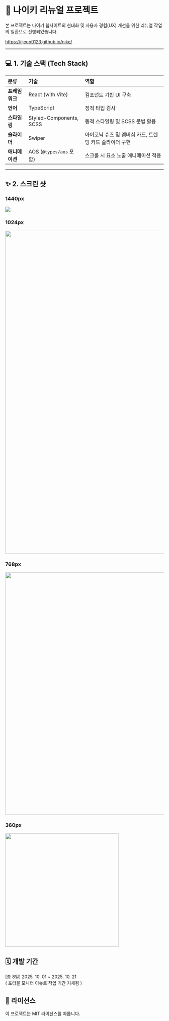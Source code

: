 # 🚀 나이키 리뉴얼 프로젝트

본 프로젝트는 나이키 웹사이트의 현대화 및 사용자 경험(UX) 개선을 위한 리뉴얼 작업의 일환으로 진행되었습니다.

https://ijieun0123.github.io/nike/

---

## 💻 1. 기술 스택 (Tech Stack)

| 분류           | 기술                    | 역할                                                    |
| :------------- | :---------------------- | :------------------------------------------------------ |
| **프레임워크** | React (with Vite)       | 컴포넌트 기반 UI 구축                                   |
| **언어**       | TypeScript              | 정적 타입 검사                                          |
| **스타일링**   | Styled-Components, SCSS | 동적 스타일링 및 SCSS 문법 활용                         |
| **슬라이더**   | Swiper                  | 아이코닉 슈즈 및 멤버십 카드, 트렌딩 카드 슬라이더 구현 |
| **애니메이션** | AOS (`@types/aos` 포함) | 스크롤 시 요소 노출 애니메이션 적용                     |

---

## ✨ 2. 스크린 샷

### 1440px

<img src="public/nike/img/nike_1920.png" />

### 1024px

<img src="public/nike/img/nike_1024.png" width="1024" />

### 768px

<img src="public/nike/img/nike_768.png" width="768" />

### 360px

<img src="public/nike/img/nike_360.png" width="360" />

## 🗓️ 개발 기간

[총 8일] 2025. 10. 01 ~ 2025. 10. 21 <br/>
( 포터블 모니터 이슈로 작업 기간 지체됨 )

## 📄 라이선스

이 프로젝트는 MIT 라이선스를 따릅니다.
